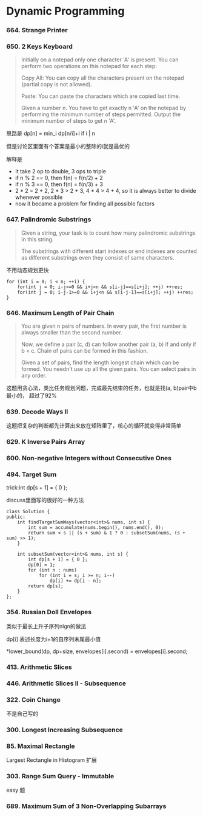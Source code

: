 # Dynamic Programming

### 664. Strange Printer

### 650. 2 Keys Keyboard
> Initially on a notepad only one character 'A' is present. You can perform two operations on this notepad  for each step:
>
> Copy All: You can copy all the characters present on the notepad (partial copy is not allowed).
>
> Paste: You can paste the characters which are copied last time.
>
> Given a number n. You have to get exactly n 'A' on the notepad by performing the minimum number of steps permitted. Output the minimum number of steps to get n 'A'.

思路是 dp[n] = min_i dp[n/i]+i if i | n

但是讨论区里面有个答案是最小的整除的i就是最优的

解释是
- It take 2 op to double, 3 ops to triple
- if n % 2 == 0, then f(n) = f(n/2) + 2
- if n % 3 == 0, then f(n) = f(n/3) + 3
- 2 * 2 = 2 + 2, 2 * 3 > 2 + 3, 4 * 4 > 4 + 4, so it is always better to divide whenever possible
- now it became a problem for finding all possible factors


### 647. Palindromic Substrings

> Given a string, your task is to count how many palindromic substrings in this string.
>
> The substrings with different start indexes or end indexes are counted as different substrings even they consist of same characters.

不用动态规划更快

```
for (int i = 0; i < n; ++i) {
    for(int j = 0; i-j>=0 && i+j<n && s[i-j]==s[i+j]; ++j) ++res;
    for(int j = 0; i-j-1>=0 && i+j<n && s[i-j-1]==s[i+j]; ++j) ++res;
}
```

### 646. Maximum Length of Pair Chain

> You are given n pairs of numbers. In every pair, the first number is always smaller than the second number.
>
> Now, we define a pair (c, d) can follow another pair (a, b) if and only if b < c. Chain of pairs can be formed in this fashion.
>
> Given a set of pairs, find the length longest chain which can be formed. You needn't use up all the given pairs. You can select pairs in any order.

这题用贪心法，类比任务规划问题，完成最先结束的任务，也就是找(a, b)pair中b最小的， 超过了92%

### 639. Decode Ways II

这题把复杂的判断都先计算出来放在矩阵里了，核心的循环就变得非常简单


### 629. K Inverse Pairs Array


 
### 600. Non-negative Integers without Consecutive Ones

### 494. Target Sum
trick:int dp[s + 1] = { 0 };

discuss里面写的很好的一种方法

```
class Solution {
public:
    int findTargetSumWays(vector<int>& nums, int s) {
        int sum = accumulate(nums.begin(), nums.end(), 0);
        return sum < s || (s + sum) & 1 ? 0 : subsetSum(nums, (s + sum) >> 1); 
    }   

    int subsetSum(vector<int>& nums, int s) {
        int dp[s + 1] = { 0 };
        dp[0] = 1;
        for (int n : nums)
            for (int i = s; i >= n; i--)
                dp[i] += dp[i - n];
        return dp[s];
    }
};
```

### 354. Russian Doll Envelopes
类似于最长上升子序列nlgn的做法

dp[i] 表述长度为i+1的自序列末尾最小值

*lower_bound(dp, dp+size, envelopes[i].second) = envelopes[i].second;

### 413. Arithmetic Slices

### 446. Arithmetic Slices II - Subsequence


### 322. Coin Change
不是自己写的

### 300. Longest Increasing Subsequence


### 85. Maximal Rectangle
Largest Rectangle in Histogram 扩展

### 303. Range Sum Query - Immutable
easy 题

### 689. Maximum Sum of 3 Non-Overlapping Subarrays